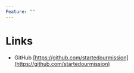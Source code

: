 ```yaml
---
Feature: ""
---
```


# Links

* GitHub
[https://github.com/startedourmission](https://github.com/startedourmission)

